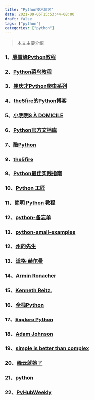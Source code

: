 ```yaml
---
title: "Python技术博客"
date: 2021-09-05T15:53:44+08:00
draft: false
tags: ["python"]
categories: ["python"]
---
```


> 本文主要介绍

<!--more-->

### 1、[廖雪峰Python教程](https://www.liaoxuefeng.com/wiki/1016959663602400)

### 2、[Python菜鸟教程](https://www.runoob.com/python/python-tutorial.html)

### 3、[崔庆才Python爬虫系列](https://cuiqingcai.com/categories/Python/)

### 4、[the5fire的Python博客](https://www.the5fire.com/category/python/)

### 5、[小明明S À DOMICILE](https://www.dongwm.com/)

### 6、[Python官方文档库](https://docs.python.org/zh-cn/3/)

### 7、[酷Python](http://www.coolpython.net/)

### 8、[the5fire](https://www.the5fire.com/category/python/)

### 9、[Python最佳实践指南](https://pythonguidecn.readthedocs.io/zh/latest/)

### 10、[Python 工匠](https://github.com/piglei/one-python-craftsman)

### 11、[简明 Python 教程](https://github.com/LenKiMo/byte-of-python)

### 12、[python-备忘单](https://github.com/gto76/python-cheatsheet)

### 13、[python-small-examples](https://github.com/jackzhenguo/python-small-examples)

### 12、[州的先生](https://zmister.com/)

### 13、[道格·赫尔曼](https://doughellmann.com//)

### 14、[Armin Ronacher](https://lucumr.pocoo.org/tags/python/)

### 15、[**Kenneth Reitz**.](https://kennethreitz.org/)

### 16、[全栈Python](https://www.fullstackpython.com/)

### 17、[Explore Python](https://github.com/ethan-funny?tab=repositories)

### 18、[Adam Johnson](https://adamj.eu/)

### 19、[simple is better than complex](https://simpleisbetterthancomplex.com/)

### 20、[峰云就她了](http://xiaorui.cc/)

### 21、[python]()

### 22、[PyHubWeekly](https://github.com/Jackpopc/PyHubWeekly)

